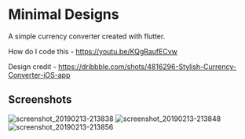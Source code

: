 # Minimal Designs

A simple currency converter created with flutter.

How do I code this - https://youtu.be/KQgRaufECvw

Design credit - https://dribbble.com/shots/4816296-Stylish-Currency-Converter-iOS-app

## Screenshots

![screenshot_20190213-213838](https://user-images.githubusercontent.com/8137504/52726108-827a3800-2fd8-11e9-9d58-568fd8e97b05.png)
![screenshot_20190213-213848](https://user-images.githubusercontent.com/8137504/52726109-827a3800-2fd8-11e9-8f51-ea45e96bd25a.png)
![screenshot_20190213-213856](https://user-images.githubusercontent.com/8137504/52726110-8312ce80-2fd8-11e9-9340-baa35018f43b.png)
